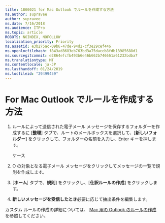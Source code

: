 ```yaml
---
title: 1800021 for Mac Outlook でルールを作成する方法
ms.author: supravee
author: supravee
ms.date: 7/16/2018
ms.audience: ITPro
ms.topic: article
ROBOTS: NOINDEX, NOFOLLOW
localization_priority: Priority
ms.assetid: e3b275ac-09b6-47de-94d2-cf3e29cef446
ms.openlocfilehash: f843ad8683eb763bd3a75daccb8fdb18985688d1
ms.sourcegitcommit: e2864efcfb493b6e46b662b746661a61232bdba7
ms.translationtype: MT
ms.contentlocale: ja-JP
ms.lasthandoff: 01/24/2019
ms.locfileid: "29499459"
---
```

# <a name="how-to-create-a-rule-in-outlook-for-mac"></a>For Mac Outlook でルールを作成する方法

1. ルールによって送信された電子メール メッセージを保存するフォルダーを作成するに [**整理**] タブで、ルートのメールボックスを選択して、[**新しいフォルダー**] をクリックして、フォルダーの名前を入力し、Enter キーを押します。
    
    ケース 
    
2. O の対象となる電子メール メッセージをクリックしてメッセージの一覧で規則を作成します。
    
3. [**ホーム**] タブで、**規則**] をクリックし、[**仕訳ルールの作成**] をクリックします。
    
4. **新しいメッセージを受信したとき**必要に応じて抽出条件を編集します。 
    
カスタム ルールの作成の詳細については、 [Mac 用の Outlook のルールの作成](https://aka.ms/AA1uy0v)を参照してください。
  

